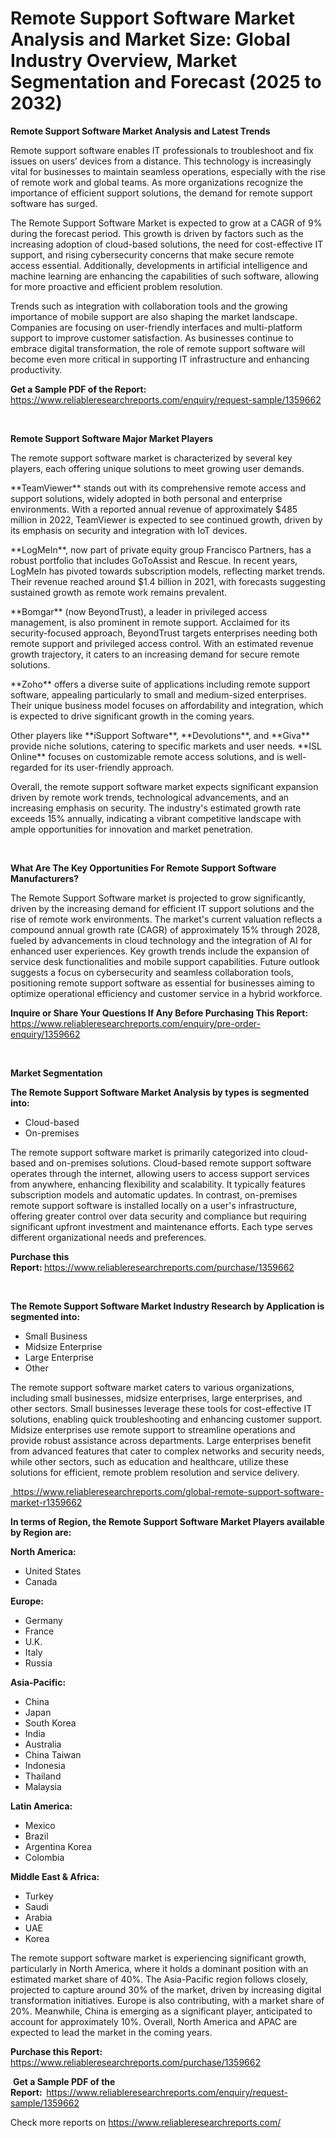 <p><h1>Remote Support Software Market Analysis and Market Size: Global Industry Overview, Market Segmentation and Forecast (2025 to 2032)</h1></p><p><strong>Remote Support Software Market Analysis and Latest Trends</strong></p>
<p><p>Remote support software enables IT professionals to troubleshoot and fix issues on users’ devices from a distance. This technology is increasingly vital for businesses to maintain seamless operations, especially with the rise of remote work and global teams. As more organizations recognize the importance of efficient support solutions, the demand for remote support software has surged.</p><p>The Remote Support Software Market is expected to grow at a CAGR of 9% during the forecast period. This growth is driven by factors such as the increasing adoption of cloud-based solutions, the need for cost-effective IT support, and rising cybersecurity concerns that make secure remote access essential. Additionally, developments in artificial intelligence and machine learning are enhancing the capabilities of such software, allowing for more proactive and efficient problem resolution.</p><p>Trends such as integration with collaboration tools and the growing importance of mobile support are also shaping the market landscape. Companies are focusing on user-friendly interfaces and multi-platform support to improve customer satisfaction. As businesses continue to embrace digital transformation, the role of remote support software will become even more critical in supporting IT infrastructure and enhancing productivity.</p></p>
<p><strong>Get a Sample PDF of the Report:&nbsp;</strong> <a href="https://www.reliableresearchreports.com/enquiry/request-sample/1359662?utm_campaign=2395&utm_medium=2&utm_source=Github&utm_content=ia&utm_term=22032025&utm_id=remote-support-software">https://www.reliableresearchreports.com/enquiry/request-sample/1359662</a></p>
<p>&nbsp;</p>
<p><strong>Remote Support Software Major Market Players</strong></p>
<p><p>The remote support software market is characterized by several key players, each offering unique solutions to meet growing user demands. </p><p>**TeamViewer** stands out with its comprehensive remote access and support solutions, widely adopted in both personal and enterprise environments. With a reported annual revenue of approximately $485 million in 2022, TeamViewer is expected to see continued growth, driven by its emphasis on security and integration with IoT devices. </p><p>**LogMeIn**, now part of private equity group Francisco Partners, has a robust portfolio that includes GoToAssist and Rescue. In recent years, LogMeIn has pivoted towards subscription models, reflecting market trends. Their revenue reached around $1.4 billion in 2021, with forecasts suggesting sustained growth as remote work remains prevalent.</p><p>**Bomgar** (now BeyondTrust), a leader in privileged access management, is also prominent in remote support. Acclaimed for its security-focused approach, BeyondTrust targets enterprises needing both remote support and privileged access control. With an estimated revenue growth trajectory, it caters to an increasing demand for secure remote solutions.</p><p>**Zoho** offers a diverse suite of applications including remote support software, appealing particularly to small and medium-sized enterprises. Their unique business model focuses on affordability and integration, which is expected to drive significant growth in the coming years.</p><p>Other players like **iSupport Software**, **Devolutions**, and **Giva** provide niche solutions, catering to specific markets and user needs. **ISL Online** focuses on customizable remote access solutions, and is well-regarded for its user-friendly approach.</p><p>Overall, the remote support software market expects significant expansion driven by remote work trends, technological advancements, and an increasing emphasis on security. The industry's estimated growth rate exceeds 15% annually, indicating a vibrant competitive landscape with ample opportunities for innovation and market penetration.</p></p>
<p>&nbsp;</p>
<p><strong>What Are The Key Opportunities For Remote Support Software Manufacturers?</strong></p>
<p><p>The Remote Support Software market is projected to grow significantly, driven by the increasing demand for efficient IT support solutions and the rise of remote work environments. The market's current valuation reflects a compound annual growth rate (CAGR) of approximately 15% through 2028, fueled by advancements in cloud technology and the integration of AI for enhanced user experiences. Key growth trends include the expansion of service desk functionalities and mobile support capabilities. Future outlook suggests a focus on cybersecurity and seamless collaboration tools, positioning remote support software as essential for businesses aiming to optimize operational efficiency and customer service in a hybrid workforce.</p></p>
<p><strong>Inquire or Share Your Questions If Any Before Purchasing This Report:</strong> <a href="https://www.reliableresearchreports.com/enquiry/pre-order-enquiry/1359662?utm_campaign=2395&utm_medium=2&utm_source=Github&utm_content=ia&utm_term=22032025&utm_id=remote-support-software">https://www.reliableresearchreports.com/enquiry/pre-order-enquiry/1359662</a></p>
<p>&nbsp;</p>
<p><strong>Market Segmentation</strong></p>
<p><strong>The Remote Support Software Market Analysis by types is segmented into:</strong></p>
<p><ul><li>Cloud-based</li><li>On-premises</li></ul></p>
<p><p>The remote support software market is primarily categorized into cloud-based and on-premises solutions. Cloud-based remote support software operates through the internet, allowing users to access support services from anywhere, enhancing flexibility and scalability. It typically features subscription models and automatic updates. In contrast, on-premises remote support software is installed locally on a user's infrastructure, offering greater control over data security and compliance but requiring significant upfront investment and maintenance efforts. Each type serves different organizational needs and preferences.</p></p>
<p><strong>Purchase this Report:&nbsp;</strong><a href="https://www.reliableresearchreports.com/purchase/1359662?utm_campaign=2395&utm_medium=2&utm_source=Github&utm_content=ia&utm_term=22032025&utm_id=remote-support-software">https://www.reliableresearchreports.com/purchase/1359662</a></p>
<p>&nbsp;</p>
<p><strong>The Remote Support Software Market Industry Research by Application is segmented into:</strong></p>
<p><ul><li>Small Business</li><li>Midsize Enterprise</li><li>Large Enterprise</li><li>Other</li></ul></p>
<p><p>The remote support software market caters to various organizations, including small businesses, midsize enterprises, large enterprises, and other sectors. Small businesses leverage these tools for cost-effective IT solutions, enabling quick troubleshooting and enhancing customer support. Midsize enterprises use remote support to streamline operations and provide robust assistance across departments. Large enterprises benefit from advanced features that cater to complex networks and security needs, while other sectors, such as education and healthcare, utilize these solutions for efficient, remote problem resolution and service delivery.</p></p>
<p><a href="https://www.reliableresearchreports.com/global-remote-support-software-market-r1359662?utm_campaign=2395&utm_medium=2&utm_source=Github&utm_content=ia&utm_term=22032025&utm_id=remote-support-software">&nbsp;https://www.reliableresearchreports.com/global-remote-support-software-market-r1359662</a></p>
<p><strong>In terms of Region, the Remote Support Software Market Players available by Region are:</strong></p>
<p>
    <p> <strong> North America: </strong>
        <ul>
            <li>United States</li>
            <li>Canada</li>
        </ul>
        </p> 
    <p> <strong> Europe: </strong>
        <ul>
            <li>Germany</li>
            <li>France</li>
            <li>U.K.</li>
            <li>Italy</li>
            <li>Russia</li>
        </ul>
        </p> 
    <p> <strong> Asia-Pacific: </strong>
        <ul>
            <li>China</li>
            <li>Japan</li>
            <li>South Korea</li>
            <li>India</li>
            <li>Australia</li>
            <li>China Taiwan</li>
            <li>Indonesia</li>
            <li>Thailand</li>
            <li>Malaysia</li>
        </ul>
        </p> 
    <p> <strong> Latin America: </strong>
        <ul>
            <li>Mexico</li>
            <li>Brazil</li>
            <li>Argentina Korea</li>
            <li>Colombia</li>
        </ul>
        </p> 
    <p> <strong> Middle East & Africa: </strong>
        <ul>
            <li>Turkey</li>
            <li>Saudi</li>
            <li>Arabia</li>
            <li>UAE</li>
            <li>Korea</li>
        </ul>
    </p>
    </p>
<p><p>The remote support software market is experiencing significant growth, particularly in North America, where it holds a dominant position with an estimated market share of 40%. The Asia-Pacific region follows closely, projected to capture around 30% of the market, driven by increasing digital transformation initiatives. Europe is also contributing, with a market share of 20%. Meanwhile, China is emerging as a significant player, anticipated to account for approximately 10%. Overall, North America and APAC are expected to lead the market in the coming years.</p></p>
<p><strong>Purchase this Report: </strong><a href="https://www.reliableresearchreports.com/purchase/1359662?utm_campaign=2395&utm_medium=2&utm_source=Github&utm_content=ia&utm_term=22032025&utm_id=remote-support-software">https://www.reliableresearchreports.com/purchase/1359662</a></p>
<p>&nbsp;<strong>Get a Sample PDF of the Report:&nbsp;&nbsp;</strong><a href="https://www.reliableresearchreports.com/enquiry/request-sample/1359662?utm_campaign=2395&utm_medium=2&utm_source=Github&utm_content=ia&utm_term=22032025&utm_id=remote-support-software">https://www.reliableresearchreports.com/enquiry/request-sample/1359662</a></p>
<p><strong></strong></p>
<p>Check more reports on <a href="https://www.reliableresearchreports.com/?utm_campaign=2395&utm_medium=2&utm_source=Github&utm_content=ia&utm_term=22032025&utm_id=remote-support-software">https://www.reliableresearchreports.com/</a></p>